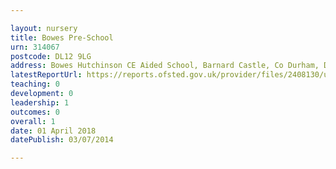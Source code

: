 ```yaml
---

layout: nursery
title: Bowes Pre-School
urn: 314067
postcode: DL12 9LG
address: Bowes Hutchinson CE Aided School, Barnard Castle, Co Durham, DL12 9LG
latestReportUrl: https://reports.ofsted.gov.uk/provider/files/2408130/urn/314067.pdf
teaching: 0
development: 0
leadership: 1
outcomes: 0
overall: 1
date: 01 April 2018 
datePublish: 03/07/2014

---
```

